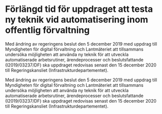 # Förlängd tid för uppdraget att testa ny teknik vid automatisering inom offentlig förvaltning

Med ändring av regeringens beslut den 5 december 2019 med uppdrag till Myndigheten för digital förvaltning och Lantmäteriet att tillsammans undersöka möjligheten att använda ny teknik för att utveckla automatiserade arbetsrutiner, ärendeprocesser och beslutsfattande (I2019/03237/DF) ska uppdraget redovisas senast den 15 december 2020 till Regeringskansliet
(Infrastrukturdepartementet).

Med ändring av regeringens beslut den 5 december 2019 med uppdrag till Myndigheten för digital förvaltning och Lantmäteriet att tillsammans undersöka möjligheten att använda ny teknik för att utveckla automatiserade arbetsrutiner, ärendeprocesser och beslutsfattande (I2019/03237/DF) ska uppdraget redovisas senast den 15 december 2020 till Regeringskansliet
(Infrastrukturdepartementet).
